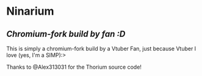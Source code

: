 # **Ninarium**

## *Chromium-fork build by fan :D*

This is simply a chromium-fork build by a Vtuber Fan, just because Vtuber I love (yes, I'm a SIMP):>

Thanks to @Alex313031 for the Thorium source code!

 
 
